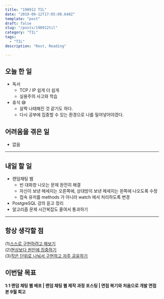 ```yaml
---
title: "190912 TIL"
date: "2019-09-12T17:05:08.648Z"
template: "post"
draft: false
slug: "/posts/190912til"
category: "TIL"
tags:
  - "TIL"
description: "Rest, Reading"

---
```


## 오늘 한 일

- 독서
  - TCP / IP 쉽게 더 쉽게
  - 실용주의 사고와 학습
- 휴식 😅
  - 살짝 나태해진 것 같기도 하다.
  - 다시 공부에 집중할 수 있는 환경으로 나를 밀어넣어야겠다.

## 어려움을 겪은 일

- 없음

---

## 내일 할 일

- 랜덤채팅 웹
  - 빈 대화창 나오는 문제 완전히 해결
  - 자신이 보낸 메세지는 오른쪽에, 상대방이 보낸 메세지는 왼쪽에 나오도록 수정
  - 접속 유저를 methods 가 아니라 watch 에서 처리하도록 변경
- PostgreSQL 강의 듣고 정리
- 알고리즘 문제 시간복잡도 줄여서 통과하기

------



## 항상 생각할 점

(1)<u>스스로 구현하려고 해보기</u> <br>(2)<u>현상보다 원인에 집중하기</u> <br>(3)<u>작은 단위로 나눠서 구현하고 자주 공유하기</u>



## 이번달 목표

**1:1 랜덤 채팅 웹 배포 | 랜덤 채팅 웹 제작 과정 포스팅 | 면접 복기와 처음으로 개발 면접 본 9월 회고**

